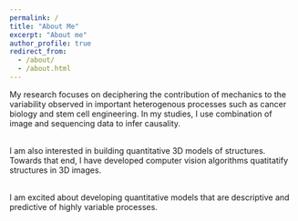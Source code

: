 ```yaml
---
permalink: /
title: "About Me"
excerpt: "About me"
author_profile: true
redirect_from: 
  - /about/
  - /about.html
---
```


My research focuses on deciphering the contribution of mechanics to the variability observed in important heterogenous processes such as cancer biology and stem cell engineering. In my studies, I use combination of image and sequencing data to infer causality. <br/><br/>

I am also interested in building quantitative 3D models of structures. Towards that end, I have developed computer vision algorithms quatitatify structures in 3D images. <br/><br/>

I am excited about developing quantitative models that are descriptive and predictive of highly variable processes. 

